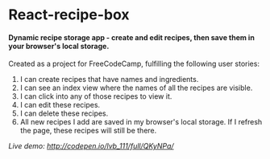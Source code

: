 # React-recipe-box

#### Dynamic recipe storage app - create and edit recipes, then save them in your browser's local storage. 

Created as a project for FreeCodeCamp, fulfilling the following user stories: 

1. I can create recipes that have names and ingredients.
2. I can see an index view where the names of all the recipes are visible.
3. I can click into any of those recipes to view it.
4. I can edit these recipes.
5. I can delete these recipes.
6. All new recipes I add are saved in my browser's local storage. If I refresh the page, these recipes will still be there.

*Live demo: http://codepen.io/lvb_111/full/QKyNPa/*
